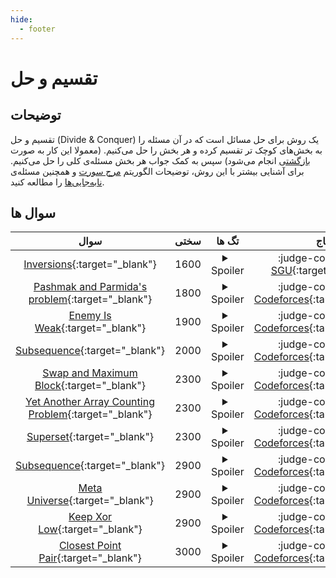```yaml
--- 
hide:
  - footer
---
```

# تقسیم و حل

## توضیحات 
تقسیم و حل (Divide & Conquer) یک روش برای حل مسائل است که در آن مسئله را به بخش‌های کوچک تر تقسیم کرده و هر بخش را حل می‌کنیم. (معمولا این کار به صورت [بازگشتی](http://127.0.0.1:8000/Shaazzz-Guide/Level1/recursive/) انجام می‌شود) سپس به کمک جواب هر بخش مسئله‌ی کلی را حل می‌کنیم. برای آشنایی بیشتر با این روش، توضیحات الگوریتم [مرج سورت](/Shaazzz-Guide/Level1/sort/#_7) و همچنین مسئله‌ی [نابه‌جایی‌ها](/Shaazzz-Guide/Level1/sort/#_11) را مطالعه کنید.
## سوال ها 
| سوال | سختی | تگ ها | جاج | 
| :-----: | :----: | :----: | :----: | 
|[Inversions](https://codeforces.com/problemsets/acmsguru/problem/99999/180){:target="_blank"}|1600|<details> <summary>Spoiler</summary> <ul><li>[تقسیم و حل](/Shaazzz-Guide/Level1/divide){:target="_blank"}</li> <li>fenwick</li></ul> </details>|:judge-codeforces: [SGU](https://codeforces.com/problemsets/acmsguru){:target="_blank"}|
|[Pashmak and Parmida's problem](https://codeforces.com/problemset/problem/459/D){:target="_blank"}|1800|<details> <summary>Spoiler</summary> <ul><li>[تقسیم و حل](/Shaazzz-Guide/Level1/divide){:target="_blank"}</li> <li>fenwick</li></ul> </details>|:judge-codeforces: [Codeforces](https://codeforces.com/){:target="_blank"}|
|[Enemy Is Weak](https://codeforces.com/problemset/problem/61/E){:target="_blank"}|1900|<details> <summary>Spoiler</summary> <ul><li>[تقسیم و حل](/Shaazzz-Guide/Level1/divide){:target="_blank"}</li> <li>fenwick</li></ul> </details>|:judge-codeforces: [Codeforces](https://codeforces.com/){:target="_blank"}|
|[Subsequence](https://codeforces.com/contest/597/problem/C){:target="_blank"}|2000|<details> <summary>Spoiler</summary> <ul><li>[تقسیم و حل](/Shaazzz-Guide/Level1/divide){:target="_blank"}</li> <li>fenwick</li></ul> </details>|:judge-codeforces: [Codeforces](https://codeforces.com/){:target="_blank"}|
|[Swap and Maximum Block](https://codeforces.com/contest/1716/problem/E){:target="_blank"}|2300|<details> <summary>Spoiler</summary> <ul><li>[تقسیم و حل](/Shaazzz-Guide/Level1/divide){:target="_blank"}</li></ul> </details>|:judge-codeforces: [Codeforces](https://codeforces.com/){:target="_blank"}|
|[Yet Another Array Counting Problem](https://codeforces.com/contest/1748/problem/E){:target="_blank"}|2300|<details> <summary>Spoiler</summary> <ul><li>[تقسیم و حل](/Shaazzz-Guide/Level1/divide){:target="_blank"}</li></ul> </details>|:judge-codeforces: [Codeforces](https://codeforces.com/){:target="_blank"}|
|[Superset](https://codeforces.com/problemset/problem/97/B){:target="_blank"}|2300|<details> <summary>Spoiler</summary> <ul><li>[تقسیم و حل](/Shaazzz-Guide/Level1/divide){:target="_blank"}</li></ul> </details>|:judge-codeforces: [Codeforces](https://codeforces.com/){:target="_blank"}|
|[Subsequence](https://codeforces.com/contest/1580/problem/D){:target="_blank"}|2900|<details> <summary>Spoiler</summary> <ul><li>[تقسیم و حل](/Shaazzz-Guide/Level1/divide){:target="_blank"}</li></ul> </details>|:judge-codeforces: [Codeforces](https://codeforces.com/){:target="_blank"}|
|[Meta Universe](https://codeforces.com/contest/475/problem/F){:target="_blank"}|2900|<details> <summary>Spoiler</summary> <ul><li>[تقسیم و حل](/Shaazzz-Guide/Level1/divide){:target="_blank"}</li> <li>dsu</li></ul> </details>|:judge-codeforces: [Codeforces](https://codeforces.com/){:target="_blank"}|
|[Keep Xor Low](https://codeforces.com/problemset/problem/1616/H){:target="_blank"}|2900|<details> <summary>Spoiler</summary> <ul><li>[عملیات های بیتی](/Shaazzz-Guide/Level1/bitmask){:target="_blank"}</li> <li>[توابع بازگشتی](/Shaazzz-Guide/Level1/recursive){:target="_blank"}</li> <li>[تقسیم و حل](/Shaazzz-Guide/Level1/divide){:target="_blank"}</li></ul> </details>|:judge-codeforces: [Codeforces](https://codeforces.com/){:target="_blank"}|
|[Closest Point Pair](https://www.spoj.com/problems/CLOPPAIR/){:target="_blank"}|3000|<details> <summary>Spoiler</summary> <ul><li>[تقسیم و حل](/Shaazzz-Guide/Level1/divide){:target="_blank"}</li></ul> </details>|:judge-codeforces: [Codeforces](https://codeforces.com/){:target="_blank"}|
